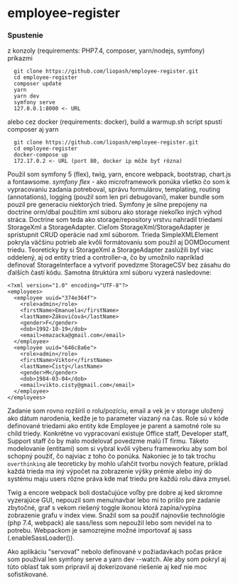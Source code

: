 # employee-register

### Spustenie
z konzoly (requirements: PHP7.4, composer, yarn/nodejs, symfony) príkazmi 
```
  git clone https://github.com/liopash/employee-register.git
  cd employee-register
  composer update
  yarn
  yarn dev
  symfony serve
  127.0.0.1:8000 <- URL
```

alebo cez docker (requirements: docker), build a warmup.sh script spustí composer aj yarn
```
  git clone https://github.com/liopash/employee-register.git
  cd employee-register
  docker-compose up
  172.17.0.2 <- URL (port 80, docker ip môže byť rôzna)
```

Použil som symfony 5 (flex), twig, yarn, encore webpack, bootstrap, chart.js a fontawsome.
*symfony flex* - ako microframework ponúka všetko čo som k vypracovaniu zadania potreboval,
správu formulárov, templating, routing (annotations), logging (použil som len pri debugovaní), 
maker bundle som pouzil pre generaciu niektorých tried. Symfony je silne prepojeny na 
doctrine orm/dbal použitím xml súboru ako storage niekoľko iných výhod stráca. 
Doctrine som teda ako storage/repository vrstvu nahradil triedami StorageXml a StorageAdapter.
Cieľom StorageXml/StorageAdapter je sprístupnit CRUD operácie nad xml súborom. 
Trieda SimpleXMLElement pokryla väčšinu potrieb ale kvôli formátovaniu som použil aj DOMDocument triedu.
Teoreticky by si StorageXml a StorageAdapter zaslúžili byť viac oddelený, aj od entity tried a controller-a, 
čo by umožnilo napríklad definovať StorageInterface a vytvoriť povedzme StorageCSV bez zásahu do ďalších častí kódu.
Samotna štruktúra xml súboru vyzerá nasledovne:
```
<?xml version="1.0" encoding="UTF-8"?>
<employees>
  <employee uuid="374e364f">
    <role>admin</role>
    <firstName>Emanuela</firstName>
    <lastName>Žákovičová</lastName>
    <gender>F</gender>
    <dob>1992-10-19</dob>
    <email>emazacka@gmail.com</email>
  </employee>
  <employee uuid="646c8a6e">
    <role>admin</role>
    <firstName>Viktor</firstName>
    <lastName>Čistý</lastName>
    <gender>M</gender>
    <dob>1984-03-04</dob>
    <email>vikto.cisty@gmail.com</email>
  </employee>
</employees>
```
Zadanie som rovno rozšíril o rolu/pozíciu, email a vek je v storage uložený ako dátum narodenia, kedže je to parameter 
viazaný na čas. Role sú v kóde definované triedami ako entity kde Employee je parent a samotné role su child triedy.
Konkrétne vo vypracovaní existuje Office staff, Developer staff, Support staff čo by malo modelovať povedzme 
malú IT firmu. Táketo modelovanie (entitami) som si vybral kvôli výberu frameworku aby som bol schopný použiť,
čo najviac z toho čo ponúka. Nakoniec je to tak trochu `overthinking` ale teoreticky by mohlo uľahčit tvorbu nových 
feature, priklad každá trieda ma iný výpočet na zobrazenie výšky prémie alebo iný do systému maju users rôzne práva
kde mať triedu pre každú rolu dáva zmysel.

Twig a encore webpack boli dostačujúce voľby pre dobre aj ked skromne vyzerajúce GUI, nepouzil som menu/navbar lebo mi to
prišlo pre zadanie zbytočné, graf s vekom riešený toggle ikonou ktorá zapína/vypína zobrazenie grafu v index view.
Snažil som sa použiť najnovšie technológie (php 7.4, webpack) ale sass/less som nepoužil lebo som nevidel na to potrebu.
Webpackom je samozrejme možné importovať aj sass (.enableSassLoader()).

Ako aplikáciu "servovať" nebolo definované v požiadavkach počas práce som používal len symfony serve a yarn dev --watch.
Ale aby som pokryl aj túto oblasť tak som pripravil aj dokerizované riešenie aj keď nie moc sofistikované.

